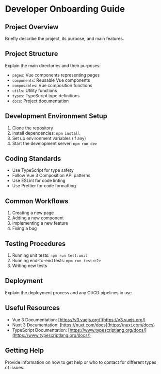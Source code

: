 # Developer Onboarding Guide

## Project Overview

Briefly describe the project, its purpose, and main features.

## Project Structure

Explain the main directories and their purposes:

- `pages`: Vue components representing pages
- `components`: Reusable Vue components
- `composables`: Vue composition functions
- `utils`: Utility functions
- `types`: TypeScript type definitions
- `docs`: Project documentation

## Development Environment Setup

1. Clone the repository
2. Install dependencies: `npm install`
3. Set up environment variables (if any)
4. Start the development server: `npm run dev`

## Coding Standards

- Use TypeScript for type safety
- Follow Vue 3 Composition API patterns
- Use ESLint for code linting
- Use Prettier for code formatting

## Common Workflows

1. Creating a new page
2. Adding a new component
3. Implementing a new feature
4. Fixing a bug

## Testing Procedures

1. Running unit tests: `npm run test:unit`
2. Running end-to-end tests: `npm run test:e2e`
3. Writing new tests

## Deployment

Explain the deployment process and any CI/CD pipelines in use.

## Useful Resources

- Vue 3 Documentation: [https://v3.vuejs.org/](https://v3.vuejs.org/)
- Nuxt 3 Documentation: [https://nuxt.com/docs](https://nuxt.com/docs)
- TypeScript Documentation: [https://www.typescriptlang.org/docs/](https://www.typescriptlang.org/docs/)

## Getting Help

Provide information on how to get help or who to contact for different types of issues.
